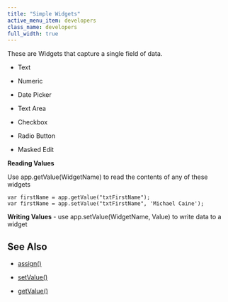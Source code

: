 ```yaml
---
title: "Simple Widgets"
active_menu_item: developers
class_name: developers
full_width: true
---
```



These are Widgets that capture a single field of data.

 - Text

 - Numeric

 - Date Picker

 - Text Area

 - Checkbox

 - Radio Button

 - Masked Edit

**Reading Values**

Use app.getValue(WidgetName) to read the contents of any of these widgets

    var firstName = app.getValue("txtFirstName");
    var firstName = app.setValue("txtFirstName", 'Michael Caine');
     
     
   

**Writing Values** - use app.setValue(WidgetName, Value) to write data to a widget

## See Also

 - [assign()](../../../../client-api/widget-data-state-manipulation/assign)

 - [setValue()](../../../../client-api/widget-data-state-manipulation/refsetvalue)

 - [getValue()](../../../../client-api/widget-data-state-manipulation/refgetvalue)

